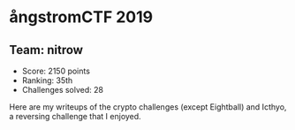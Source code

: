 # ångstromCTF 2019
## Team: nitrow

- Score: 2150 points
- Ranking: 35th
- Challenges solved: 28

Here are my writeups of the crypto challenges (except Eightball) and Icthyo, a reversing challenge that I enjoyed.
